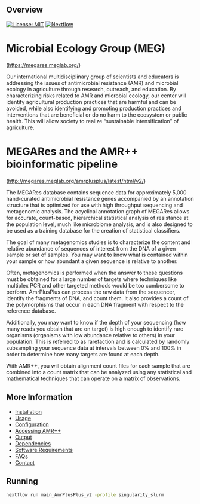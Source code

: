 Overview
--------

[![License: MIT](https://img.shields.io/badge/License-MIT-yellow.svg)](https://opensource.org/licenses/MIT)
[![Nextflow](https://img.shields.io/badge/Nextflow-%E2%89%A50.25.1-brightgreen.svg)](https://www.nextflow.io/)

# Microbial Ecology Group (MEG) 
(https://megares.meglab.org/)

Our international multidisciplinary group of scientists and educators is addressing the issues of antimicrobial resistance (AMR) and microbial ecology in agriculture through research, outreach, and education. By characterizing risks related to AMR and microbial ecology, our center will identify agricultural production practices that are harmful and can be avoided, while also identifying and promoting production practices and interventions that are beneficial or do no harm to the ecosystem or public health. This will allow society to realize “sustainable intensification” of agriculture.

# MEGARes and the AMR++ bioinformatic pipeline
(http://megares.meglab.org/amrplusplus/latest/html/v2/)

The MEGARes database contains sequence data for approximately 5,000 hand-curated antimicrobial resistance genes accompanied by an annotation structure that is optimized for use with high throughput sequencing and metagenomic analysis. The acyclical annotation graph of MEGARes allows for accurate, count-based, hierarchical statistical analysis of resistance at the population level, much like microbiome analysis, and is also designed to be used as a training database for the creation of statistical classifiers.

The goal of many metagenomics studies is to characterize the content and relative abundance of sequences of interest from the DNA of a given sample or set of samples. You may want to know what is contained within your sample or how abundant a given sequence is relative to another.

Often, metagenomics is performed when the answer to these questions must be obtained for a large number of targets where techniques like multiplex PCR and other targeted methods would be too cumbersome to perform. AmrPlusPlus can process the raw data from the sequencer, identify the fragments of DNA, and count them. It also provides a count of the polymorphisms that occur in each DNA fragment with respect to the reference database.

Additionally, you may want to know if the depth of your sequencing (how many reads you obtain that are on target) is high enough to identify rare organisms (organisms with low abundance relative to others) in your population. This is referred to as rarefaction and is calculated by randomly subsampling your sequence data at intervals between 0% and 100% in order to determine how many targets are found at each depth.

With AMR++, you will obtain alignment count files for each sample that are combined into a count matrix that can be analyzed using any statistical and mathematical techniques that can operate on a matrix of observations.

More Information
----------------

- [Installation](https://github.com/meglab-metagenomics/amrplusplus_v2/blob/master/docs/installation.md)
- [Usage](https://github.com/meglab-metagenomics/amrplusplus_v2/blob/master/docs/usage.md)
- [Configuration](https://github.com/meglab-metagenomics/amrplusplus_v2/blob/master/docs/configuration.md)
- [Accessing AMR++](https://github.com/meglab-metagenomics/amrplusplus_v2/blob/master/docs/accessing_AMR++.md)
- [Output](https://github.com/meglab-metagenomics/amrplusplus_v2/blob/master/docs/output.md)
- [Dependencies](https://github.com/meglab-metagenomics/amrplusplus_v2/blob/master/docs/dependencies.md)
- [Software Requirements](https://github.com/meglab-metagenomics/amrplusplus_v2/blob/master/docs/requirements.md)
- [FAQs](https://github.com/meglab-metagenomics/amrplusplus_v2/blob/master/docs/FAQs.md)
- [Contact](https://github.com/meglab-metagenomics/amrplusplus_v2/blob/master/docs/contact.md)

Running
--------
```bash
nextflow run main_AmrPlusPlus_v2 -profile singularity_slurm
```
